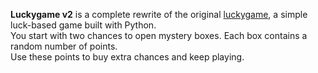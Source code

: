 **Luckygame v2** is a complete rewrite of the original [luckygame](https://github.com/shayanshokry/luckygame), a simple luck-based game built with Python.  
You start with two chances to open mystery boxes. 
Each box contains a random number of points.  
Use these points to buy extra chances and keep playing.
